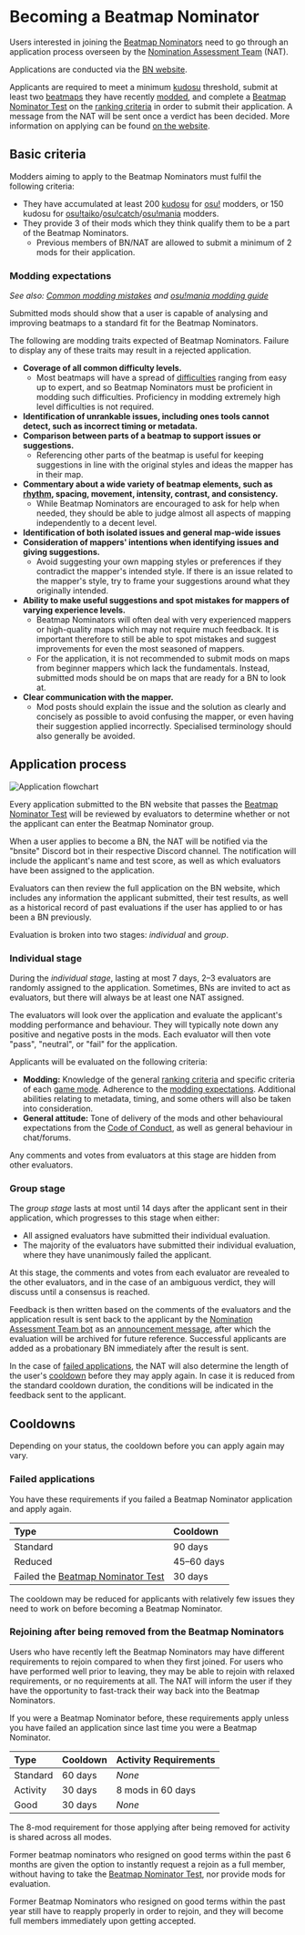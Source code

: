 # Becoming a Beatmap Nominator

Users interested in joining the [Beatmap Nominators](/wiki/People/Beatmap_Nominators) need to go through an application process overseen by the [Nomination Assessment Team](/wiki/People/Nomination_Assessment_Team) (NAT).

Applications are conducted via the [BN website](https://bn.mappersguild.com/bnapps).

Applicants are required to meet a minimum [kudosu](/wiki/Modding/Kudosu) threshold, submit at least two [beatmaps](/wiki/Beatmap) they have recently [modded](/wiki/Modding), and complete a [Beatmap Nominator Test](/wiki/People/Beatmap_Nominators/Beatmap_Nominator_Test) on the [ranking criteria](/wiki/Ranking_criteria) in order to submit their application. A message from the NAT will be sent once a verdict has been decided. More information on applying can be found [on the website](https://bn.mappersguild.com/bnapps).

## Basic criteria

Modders aiming to apply to the Beatmap Nominators must fulfil the following criteria:

- They have accumulated at least 200 [kudosu](/wiki/Modding/Kudosu) for [osu!](/wiki/Game_mode/osu!) modders, or 150 kudosu for [osu!taiko](/wiki/Game_mode/osu!taiko)/[osu!catch](/wiki/Game_mode/osu!catch)/[osu!mania](/wiki/Game_mode/osu!mania) modders.
- They provide 3 of their mods which they think qualify them to be a part of the Beatmap Nominators.
  - Previous members of BN/NAT are allowed to submit a minimum of 2 mods for their application.

### Modding expectations

*See also: [Common modding mistakes](/wiki/Guides/Common_modding_mistakes) and [osu!mania modding guide](/wiki/Guides/osu!mania_modding_guide)*

Submitted mods should show that a user is capable of analysing and improving beatmaps to a standard fit for the Beatmap Nominators.

The following are modding traits expected of Beatmap Nominators. Failure to display any of these traits may result in a rejected application.

- **Coverage of all common difficulty levels.**
  - Most beatmaps will have a spread of [difficulties](/wiki/Beatmap/Difficulty) ranging from easy up to expert, and so Beatmap Nominators must be proficient in modding such difficulties. Proficiency in modding extremely high level difficulties is not required.
- **Identification of unrankable issues, including ones tools cannot detect, such as incorrect timing or metadata.**
- **Comparison between parts of a beatmap to support issues or suggestions.**
  - Referencing other parts of the beatmap is useful for keeping suggestions in line with the original styles and ideas the mapper has in their map.
- **Commentary about a wide variety of beatmap elements, such as [rhythm](/wiki/Music_theory/Rhythm), spacing, movement, intensity, contrast, and consistency.**
  - While Beatmap Nominators are encouraged to ask for help when needed, they should be able to judge almost all aspects of mapping independently to a decent level.
- **Identification of both isolated issues and general map-wide issues**
- **Consideration of mappers' intentions when identifying issues and giving suggestions.**
  - Avoid suggesting your own mapping styles or preferences if they contradict the mapper's intended style. If there is an issue related to the mapper's style, try to frame your suggestions around what they originally intended.
- **Ability to make useful suggestions and spot mistakes for mappers of varying experience levels.**
  - Beatmap Nominators will often deal with very experienced mappers or high-quality maps which may not require much feedback. It is important therefore to still be able to spot mistakes and suggest improvements for even the most seasoned of mappers.
  - For the application, it is not recommended to submit mods on maps from beginner mappers which lack the fundamentals. Instead, submitted mods should be on maps that are ready for a BN to look at.
- **Clear communication with the mapper.**
  - Mod posts should explain the issue and the solution as clearly and concisely as possible to avoid confusing the mapper, or even having their suggestion applied incorrectly. Specialised terminology should also generally be avoided.

## Application process

![Application flowchart](img/ApplicationFlowchart.png "Flowchart outlining the Beatmap Nominator application process")

Every application submitted to the BN website that passes the [Beatmap Nominator Test](/wiki/People/Beatmap_Nominators/Beatmap_Nominator_Test) will be reviewed by evaluators to determine whether or not the applicant can enter the Beatmap Nominator group.

When a user applies to become a BN, the NAT will be notified via the "bnsite" Discord bot in their respective Discord channel. The notification will include the applicant's name and test score, as well as which evaluators have been assigned to the application.

Evaluators can then review the full application on the BN website, which includes any information the applicant submitted, their test results, as well as a historical record of past evaluations if the user has applied to or has been a BN previously.

Evaluation is broken into two stages: *individual* and *group*.

### Individual stage

During the *individual stage*, lasting at most 7 days, 2–3 evaluators are randomly assigned to the application. Sometimes, BNs are invited to act as evaluators, but there will always be at least one NAT assigned.

The evaluators will look over the application and evaluate the applicant's modding performance and behaviour. They will typically note down any positive and negative posts in the mods. Each evaluator will then vote "pass", "neutral", or "fail" for the application.

Applicants will be evaluated on the following criteria:

- **Modding:** Knowledge of the general [ranking criteria](/wiki/Ranking_criteria) and specific criteria of each [game mode](/wiki/Game_mode). Adherence to the [modding expectations](#modding-expectations). Additional abilities relating to metadata, timing, and some others will also be taken into consideration.
- **General attitude:** Tone of delivery of the mods and other behavioural expectations from the [Code of Conduct](/wiki/Rules/Code_of_conduct_for_modding_and_mapping), as well as general behaviour in chat/forums.

Any comments and votes from evaluators at this stage are hidden from other evaluators.

### Group stage

The *group stage* lasts at most until 14 days after the applicant sent in their application, which progresses to this stage when either:

- All assigned evaluators have submitted their individual evaluation.
- The majority of the evaluators have submitted their individual evaluation, where they have unanimously failed the applicant.

At this stage, the comments and votes from each evaluator are revealed to the other evaluators, and in the case of an ambiguous verdict, they will discuss until a consensus is reached.

Feedback is then written based on the comments of the evaluators and the application result is sent back to the applicant by the [Nomination Assessment Team bot](https://osu.ppy.sh/users/6616586) as an [announcement message](/wiki/Announcement_messages), after which the evaluation will be archived for future reference. Successful applicants are added as a probationary BN immediately after the result is sent.

In the case of [failed applications](/wiki/People/Beatmap_Nominators/Becoming_a_Beatmap_Nominator#failed-applications), the NAT will also determine the length of the user's [cooldown](#failed-applications) before they may apply again. In case it is reduced from the standard cooldown duration, the conditions will be indicated in the feedback sent to the applicant.

## Cooldowns

Depending on your status, the cooldown before you can apply again may vary.

### Failed applications

You have these requirements if you failed a Beatmap Nominator application and apply again.

| Type | Cooldown |
| :-- | :-- |
| Standard | 90 days |
| Reduced | 45–60 days |
| Failed the [Beatmap Nominator Test](/wiki/People/Beatmap_Nominators/Beatmap_Nominator_Test) | 30 days |

The cooldown may be reduced for applicants with relatively few issues they need to work on before becoming a Beatmap Nominator.

### Rejoining after being removed from the Beatmap Nominators

Users who have recently left the Beatmap Nominators may have different requirements to rejoin compared to when they first joined. For users who have performed well prior to leaving, they may be able to rejoin with relaxed requirements, or no requirements at all. The NAT will inform the user if they have the opportunity to fast-track their way back into the Beatmap Nominators.

If you were a Beatmap Nominator before, these requirements apply unless you have failed an application since last time you were a Beatmap Nominator.

| Type | Cooldown | Activity Requirements |
| :-- | :-- | :-- |
| Standard | 60 days | *None* |
| Activity | 30 days | 8 mods in 60 days |
| Good | 30 days | *None* |

The 8-mod requirement for those applying after being removed for activity is shared across all modes.

Former beatmap nominators who resigned on good terms within the past 6 months are given the option to instantly request a rejoin as a full member, without having to take the [Beatmap Nominator Test](/wiki/People/Beatmap_Nominators/Beatmap_Nominator_Test), nor provide mods for evaluation.

Former Beatmap Nominators who resigned on good terms within the past year still have to reapply properly in order to rejoin, and they will become full members immediately upon getting accepted.
